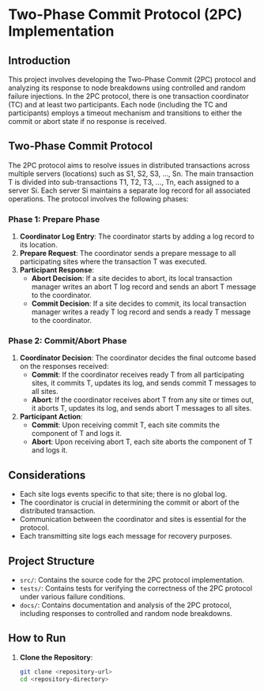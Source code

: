 # Two-Phase Commit Protocol (2PC) Implementation

## Introduction
This project involves developing the Two-Phase Commit (2PC) protocol and analyzing its response to node breakdowns using controlled and random failure injections. In the 2PC protocol, there is one transaction coordinator (TC) and at least two participants. Each node (including the TC and participants) employs a timeout mechanism and transitions to either the commit or abort state if no response is received.

## Two-Phase Commit Protocol
The 2PC protocol aims to resolve issues in distributed transactions across multiple servers (locations) such as S1, S2, S3, ..., Sn. The main transaction T is divided into sub-transactions T1, T2, T3, ..., Tn, each assigned to a server Si. Each server Si maintains a separate log record for all associated operations. The protocol involves the following phases:

### Phase 1: Prepare Phase
1. **Coordinator Log Entry**: The coordinator starts by adding a log record to its location.
2. **Prepare Request**: The coordinator sends a prepare message to all participating sites where the transaction T was executed.
3. **Participant Response**:
   - **Abort Decision**: If a site decides to abort, its local transaction manager writes an abort T log record and sends an abort T message to the coordinator.
   - **Commit Decision**: If a site decides to commit, its local transaction manager writes a ready T log record and sends a ready T message to the coordinator.

### Phase 2: Commit/Abort Phase
1. **Coordinator Decision**: The coordinator decides the final outcome based on the responses received:
   - **Commit**: If the coordinator receives ready T from all participating sites, it commits T, updates its log, and sends commit T messages to all sites.
   - **Abort**: If the coordinator receives abort T from any site or times out, it aborts T, updates its log, and sends abort T messages to all sites.
2. **Participant Action**:
   - **Commit**: Upon receiving commit T, each site commits the component of T and logs it.
   - **Abort**: Upon receiving abort T, each site aborts the component of T and logs it.

## Considerations
- Each site logs events specific to that site; there is no global log.
- The coordinator is crucial in determining the commit or abort of the distributed transaction.
- Communication between the coordinator and sites is essential for the protocol.
- Each transmitting site logs each message for recovery purposes.

## Project Structure
- `src/`: Contains the source code for the 2PC protocol implementation.
- `tests/`: Contains tests for verifying the correctness of the 2PC protocol under various failure conditions.
- `docs/`: Contains documentation and analysis of the 2PC protocol, including responses to controlled and random node breakdowns.

## How to Run
1. **Clone the Repository**:
   ```bash
   git clone <repository-url>
   cd <repository-directory>
